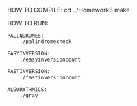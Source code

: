 HOW TO COMPILE:
    cd ../Homework3
    make

HOW TO RUN:

    PALINDROMES:
        ./palindromecheck

    EASYINVERSION:
        ./easyinversioncount
    
    FASTINVERSION:
        ./fastinversioncount
    
    ALGORYTHMICS:
        ./gray